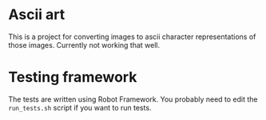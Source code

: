 # Ascii art

This is a project for converting images to ascii character representations of those images. Currently not working that well.

# Testing framework

The tests are written using Robot Framework. You probably need to edit the `run_tests.sh` script if you want to run tests.
